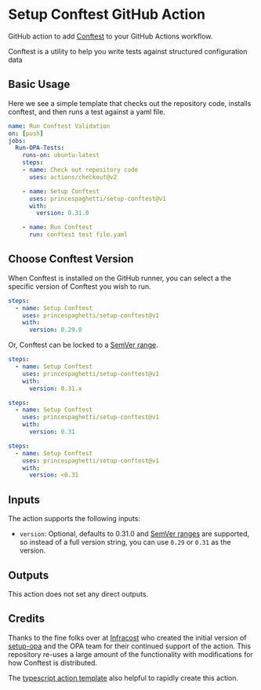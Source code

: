 # Setup Conftest GitHub Action

GitHub action to add [Conftest](https://www.conftest.dev/) to your GitHub Actions workflow.

Conftest is a utility to help you write tests against structured configuration data


## Basic Usage

Here we see a simple template that checks out the repository code, installs conftest, and then runs a test against a yaml file. 

```yml
name: Run Conftest Validation  
on: [push]
jobs:
  Run-OPA-Tests:
    runs-on: ubuntu-latest
    steps:
    - name: Check out repository code
      uses: actions/checkout@v2

    - name: Setup Conftest
      uses: princespaghetti/setup-conftest@v1
      with:
        version: 0.31.0

    - name: Run Conftest 
      run: conftest test file.yaml
```

## Choose Conftest Version

When Conftest is installed on the GitHub runner, you can select a the specific version of Conftest you wish to run.

```yml
steps:
  - name: Setup Conftest
    uses: princespaghetti/setup-conftest@v1
    with:
      version: 0.29.0
```

Or, Conftest can be locked to a [SemVer range](https://www.npmjs.com/package/semver#ranges).

```yml
steps:
  - name: Setup Conftest
    uses: princespaghetti/setup-conftest@v1
    with:
      version: 0.31.x
```

```yml
steps:
  - name: Setup Conftest
    uses: princespaghetti/setup-conftest@v1
    with:
      version: 0.31
```

```yml
steps:
  - name: Setup Conftest
    uses: princespaghetti/setup-conftest@v1
    with:
      version: <0.31
```


## Inputs

The action supports the following inputs:

- `version`: Optional, defaults to 0.31.0 and [SemVer ranges](https://www.npmjs.com/package/semver#ranges) are supported, so instead of a full version string, you can use `0.29` or `0.31` as the version.

## Outputs

This action does not set any direct outputs.

## Credits

Thanks to the fine folks over at [Infracost](https://github.com/infracost/infracost) who created the initial version of [setup-opa](https://github.com/open-policy-agent/setup-opa) and the OPA team for their continued support of the action. 
This repository re-uses a large amount of the functionality with modifications for how Conftest is distributed.

The [typescript action template](https://github.com/actions/typescript-action) also helpful to rapidly create this action.